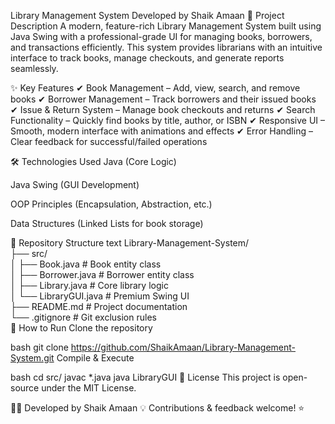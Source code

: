 Library Management System
Developed by Shaik Amaan
📌 Project Description
A modern, feature-rich Library Management System built using Java Swing with a professional-grade UI for managing books, borrowers, and transactions efficiently. This system provides librarians with an intuitive interface to track books, manage checkouts, and generate reports seamlessly.

✨ Key Features
✔ Book Management – Add, view, search, and remove books
✔ Borrower Management – Track borrowers and their issued books
✔ Issue & Return System – Manage book checkouts and returns
✔ Search Functionality – Quickly find books by title, author, or ISBN
✔ Responsive UI – Smooth, modern interface with animations and effects
✔ Error Handling – Clear feedback for successful/failed operations

🛠 Technologies Used
Java (Core Logic)

Java Swing (GUI Development)

OOP Principles (Encapsulation, Abstraction, etc.)

Data Structures (Linked Lists for book storage)

📂 Repository Structure
text
Library-Management-System/  
├── src/  
│   ├── Book.java          # Book entity class  
│   ├── Borrower.java      # Borrower entity class  
│   ├── Library.java       # Core library logic  
│   └── LibraryGUI.java    # Premium Swing UI  
├── README.md              # Project documentation  
└── .gitignore             # Git exclusion rules  
🚀 How to Run
Clone the repository

bash
git clone https://github.com/ShaikAmaan/Library-Management-System.git
Compile & Execute

bash
cd src/
javac *.java
java LibraryGUI
📜 License
This project is open-source under the MIT License.

👨‍💻 Developed by Shaik Amaan
💡 Contributions & feedback welcome! ⭐

